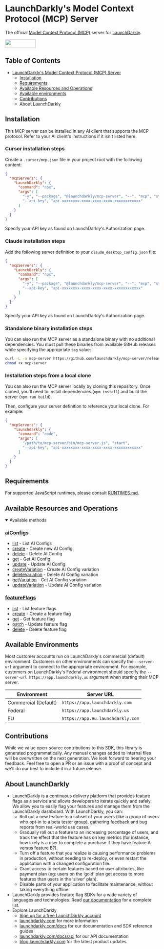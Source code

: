 # LaunchDarkly's Model Context Protocol (MCP) Server

The official [Model Context Protocol (MCP)](https://modelcontextprotocol.io/) server for [LaunchDarkly](https://launchdarkly.com/).

<div align="left">
    <a href="https://opensource.org/licenses/MIT">
        <img src="https://img.shields.io/badge/License-MIT-blue.svg" style="width: 100px; height: 28px;" />
    </a>
</div>

<!-- No Summary [summary] -->

<!-- Start Table of Contents [toc] -->
## Table of Contents
<!-- $toc-max-depth=2 -->
* [LaunchDarkly's Model Context Protocol (MCP) Server](#launchdarklys-model-context-protocol-mcp-server)
  * [Installation](#installation)
  * [Requirements](#requirements)
  * [Available Resources and Operations](#available-resources-and-operations)
  * [Available environments](#available-environments)
  * [Contributions](#contributions)
  * [About LaunchDarkly](#about-launchdarkly)

<!-- End Table of Contents [toc] -->

<!-- No SDK Installation [installation] -->
## Installation

This MCP server can be installed in any AI client that supports the MCP protocol. Refer to your AI client's instructions if it isn't listed here.

### Cursor installation steps

Create a `.cursor/mcp.json` file in your project root with the following content:

```json
{
  "mcpServers": {
    "LaunchDarkly": {
      "command": "npx",
      "args": [
        "-y", "--package", "@launchdarkly/mcp-server", "--", "mcp", "start",
        "--api-key", "api-xxxxxxxx-xxxx-xxxx-xxxx-xxxxxxxxxxxx"
      ]
    }
  }
}
```

Specify your API key as found on LaunchDarkly's Authorization page.

### Claude installation steps

Add the following server definition to your `claude_desktop_config.json` file:

```json
{
  "mcpServers": {
    "LaunchDarkly": {
      "command": "npx",
      "args": [
        "-y", "--package", "@launchdarkly/mcp-server", "--", "mcp", "start",
        "--api-key", "api-xxxxxxxx-xxxx-xxxx-xxxx-xxxxxxxxxxxx"
      ]
    }
  }
}
```

Specify your API key as found on LaunchDarkly's Authorization page.

### Standalone binary installation steps

You can also run the MCP server as a standalone binary with no additional dependencies. You must pull these binaries from available GitHub releases while specifying the appropriate `tag` value:

```bash
curl -L -o mcp-server https://github.com/launchdarkly/mcp-server/releases/download/{tag}/mcp-server-bun-darwin-arm64 && \
chmod +x mcp-server
```

### Installation steps from a local clone

You can also run the MCP server locally by cloning this repository. Once cloned, you'll need to install dependencies (`npm install`) and build the server (`npm run build`).

Then, configure your server definition to reference your local clone. For example:

```json
{
  "mcpServers": {
    "launchdarkly": {
      "command": "node",
      "args": [
        "/path/to/mcp-server/bin/mcp-server.js", "start",
        "--api-key", "api-xxxxxxxx-xxxx-xxxx-xxxx-xxxxxxxxxxxx"
      ]
    }
  }
}
```

<!-- Start Requirements [requirements] -->
## Requirements

For supported JavaScript runtimes, please consult [RUNTIMES.md](RUNTIMES.md).
<!-- End Requirements [requirements] -->

<!-- No SDK Example Usage [usage] -->

<!-- No Authentication [security] -->

<!-- Start Available Resources and Operations [operations] -->
## Available Resources and Operations

<details open>
<summary>Available methods</summary>

### [aiConfigs](docs/sdks/aiconfigs/README.md)

* [list](docs/sdks/aiconfigs/README.md#list) - List AI Configs
* [create](docs/sdks/aiconfigs/README.md#create) - Create new AI Config
* [delete](docs/sdks/aiconfigs/README.md#delete) - Delete AI Config
* [get](docs/sdks/aiconfigs/README.md#get) - Get AI Config
* [update](docs/sdks/aiconfigs/README.md#update) - Update AI Config
* [createVariation](docs/sdks/aiconfigs/README.md#createvariation) - Create AI Config variation
* [deleteVariation](docs/sdks/aiconfigs/README.md#deletevariation) - Delete AI Config variation
* [getVariation](docs/sdks/aiconfigs/README.md#getvariation) - Get AI Config variation
* [updateVariation](docs/sdks/aiconfigs/README.md#updatevariation) - Update AI Config variation

### [featureFlags](docs/sdks/featureflags/README.md)

* [list](docs/sdks/featureflags/README.md#list) - List feature flags
* [create](docs/sdks/featureflags/README.md#create) - Create a feature flag
* [get](docs/sdks/featureflags/README.md#get) - Get feature flag
* [patch](docs/sdks/featureflags/README.md#patch) - Update feature flag
* [delete](docs/sdks/featureflags/README.md#delete) - Delete feature flag


</details>
<!-- End Available Resources and Operations [operations] -->

<!-- No Standalone functions [standalone-funcs] -->

<!-- No Retries [retries] -->

<!-- No Error Handling [errors] -->

<!-- No Server Selection [server] -->

<!-- No Custom HTTP Client [http-client] -->

<!-- No Debugging [debug] -->

<!-- Placeholder for Future Speakeasy SDK Sections -->

## Available Environments

Most customer accounts run on LaunchDarkly's commercial (default) environment. Customers on other environments can specify the `--server-url` argument to connect to the appropriate environment. For example, customers on LaunchDarkly's Federal environment should specify the `--server-url https://app.launchdarkly.us` argument when starting their MCP server.

| Environment          | Server URL                        |
| -------------------- | --------------------------------- |
| Commercial (Default) | `https://app.launchdarkly.com`    |
| Federal              | `https://app.launchdarkly.us`     |
| EU                   | `https://app.eu.launchdarkly.com` |

## Contributions

While we value open-source contributions to this SDK, this library is generated programmatically. Any manual changes added to internal files will be overwritten on the next generation. 
We look forward to hearing your feedback. Feel free to open a PR or an issue with a proof of concept and we'll do our best to include it in a future release. 

## About LaunchDarkly

- LaunchDarkly is a continuous delivery platform that provides feature flags as a service and allows developers to iterate quickly and safely. We allow you to easily flag your features and manage them from the LaunchDarkly dashboard. With LaunchDarkly, you can:
  - Roll out a new feature to a subset of your users (like a group of users who opt-in to a beta tester group), gathering feedback and bug reports from real-world use cases.
  - Gradually roll out a feature to an increasing percentage of users, and track the effect that the feature has on key metrics (for instance, how likely is a user to complete a purchase if they have feature A versus feature B?).
  - Turn off a feature that you realize is causing performance problems in production, without needing to re-deploy, or even restart the application with a changed configuration file.
  - Grant access to certain features based on user attributes, like payment plan (eg: users on the ‘gold’ plan get access to more features than users in the ‘silver’ plan). 
  - Disable parts of your application to facilitate maintenance, without taking everything offline.
- LaunchDarkly provides feature flag SDKs for a wide variety of languages and technologies. Read [our documentation](https://launchdarkly.com/docs/sdk) for a complete list.
- Explore LaunchDarkly
  - [Sign up for a free LaunchDarkly account](https://app.launchdarkly.com/signup)
  - [launchdarkly.com](https://www.launchdarkly.com/ 'LaunchDarkly Main Website') for more information
  - [launchdarkly.com/docs](https://launchdarkly.com/docs/home 'LaunchDarkly Documentation') for our documentation and SDK reference guides
  - [launchdarkly.com/docs/api](https://launchdarkly.com/docs/api 'LaunchDarkly API Documentation') for our API documentation
  - [blog.launchdarkly.com](https://launchdarkly.com/blog/ 'LaunchDarkly Blog Documentation') for the latest product updates
